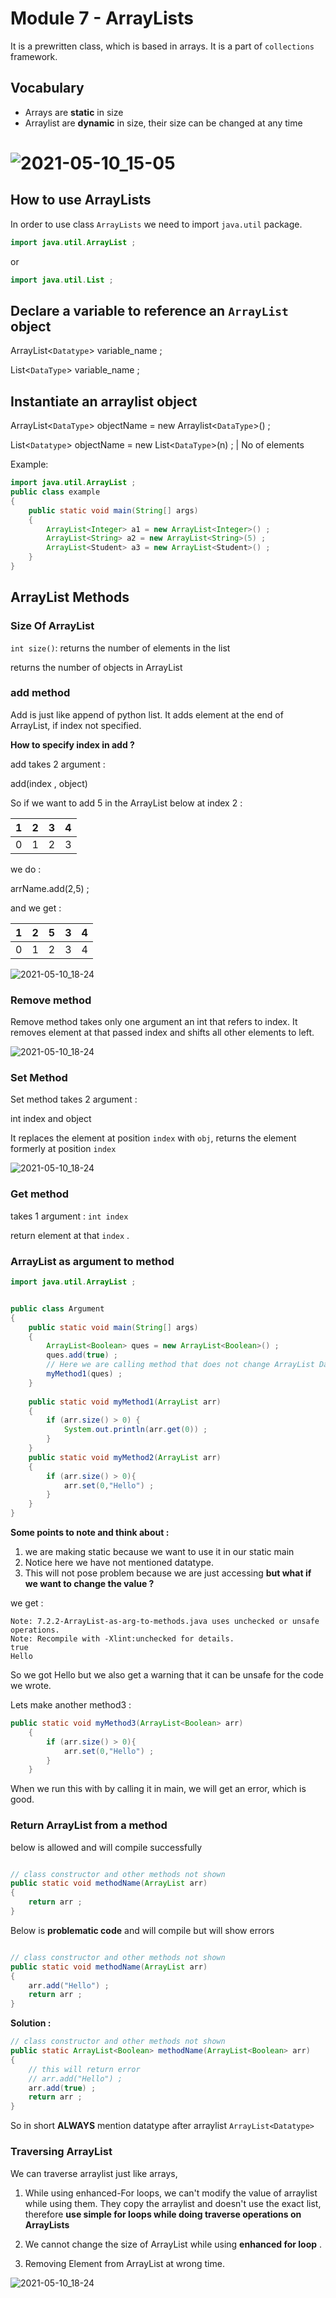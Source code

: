 # Module 7 - ArrayLists

It is a prewritten class, which is based in arrays. It is a part of `collections` framework.  

## Vocabulary 

- Arrays are **static** in size 
- Arraylist are **dynamic** in size, their size can be changed at any time 

![2021-05-10_15-05](https://user-images.githubusercontent.com/30211412/117640478-b4bc7500-b1a2-11eb-9af8-d8987e865192.png)
=======
## How to use ArrayLists 

In order to use class `ArrayLists` we need to import `java.util` package. 

```java
import java.util.ArrayList ;  
```` 

or 

```java 
import java.util.List ; 
```

## Declare a variable to reference an `ArrayList` object

ArrayList<`Datatype`> variable_name ; 


List<`DataType`> variable_name ; 


## Instantiate an arraylist object 

ArrayList<`DataType`> objectName = new Arraylist<`DataType`>() ; 

List<`Datatype`> objectName      =  new List<`DataType`>(n)  ; 
                                                         |
                                                    No of elements


Example: 

```java
import java.util.ArrayList ; 
public class example 
{
    public static void main(String[] args)
    {
        ArrayList<Integer> a1 = new ArrayList<Integer>() ; 
        ArrayList<String> a2 = new ArrayList<String>(5) ; 
        ArrayList<Student> a3 = new ArrayList<Student>() ; 
    }
}
```

## ArrayList Methods 

### Size Of ArrayList 

`int size()`: returns the number of elements in the list 

returns the number of objects in ArrayList 

### add method 

Add is just like append of python list. It adds element at the end of ArrayList, if index not specified. 

**How to specify index in add ?**

add takes 2 argument : 

add(index , object)  

So if we want to add 5 in the ArrayList below at index 2 : 

| 1 	| 2 	| 3 	| 4 	|
|:-:	|---	|---	|---	|
| 0 	| 1 	| 2 	| 3 	|


we do : 

arrName.add(2,5) ; 
 
and we get : 

| 1 	| 2 	| 5 	| 3 	| 4 	|
|:-:	|---	|---	|---	|---	|
| 0 	| 1 	| 2 	| 3 	| 4 	|

![2021-05-10_18-24](https://user-images.githubusercontent.com/30211412/117662409-26a1b800-b1bd-11eb-87b1-c0a33aed4b90.png)


### Remove method 

Remove method takes only one argument an int that refers to index. It removes element at that passed index and shifts all other elements to left. 

![2021-05-10_18-24](https://user-images.githubusercontent.com/30211412/117663264-18a06700-b1be-11eb-8073-ef9c4c00bad0.png)

### Set Method 

Set method takes 2 argument : 

int index and object 

It replaces the element at position `index` with `obj`, returns the element formerly at position `index`

![2021-05-10_18-24](https://user-images.githubusercontent.com/30211412/117663822-b72cc800-b1be-11eb-85fb-dc1de2c46b4c.png)

### Get method 

takes 1 argument : `int index`

return element at that `index` . 

### ArrayList as argument to method 


```java
import java.util.ArrayList ; 


public class Argument
{
	public static void main(String[] args)
	{
		ArrayList<Boolean> ques = new ArrayList<Boolean>() ; 
		ques.add(true) ; 
		// Here we are calling method that does not change ArrayList Datatype
		myMethod1(ques) ; 
	}
	
	public static void myMethod1(ArrayList arr)
	{
		if (arr.size() > 0) {
			System.out.println(arr.get(0)) ;
		}
	}
	public static void myMethod2(ArrayList arr)
	{
		if (arr.size() > 0){
			arr.set(0,"Hello") ; 
		}
	}
}	
```
**Some points to note and think about :** 
1. we are making static because we want to use it in our static main 
2. Notice here we have not mentioned datatype. 
3. This will not pose problem because we are just accessing **but what if we want to change the value ?**

we get : 

```
Note: 7.2.2-ArrayList-as-arg-to-methods.java uses unchecked or unsafe operations.
Note: Recompile with -Xlint:unchecked for details.
true
Hello
```

So we got Hello but we also get a warning that it can be unsafe for the code we wrote. 

Lets make another method3 :
```java
public static void myMethod3(ArrayList<Boolean> arr)
	{
		if (arr.size() > 0){
			arr.set(0,"Hello") ; 
		}
	}
```

When we run this with by calling it in main, we will get an error, which is good. 

### Return ArrayList from a method 

below is allowed and will compile successfully 
```java

// class constructor and other methods not shown  
public static void methodName(ArrayList arr)
{
    return arr ; 
}
```
Below is **problematic code** and will compile but will show errors 

```java 

// class constructor and other methods not shown  
public static void methodName(ArrayList arr)
{
    arr.add("Hello") ; 
    return arr ; 
}
```

**Solution :** 

```java
// class constructor and other methods not shown  
public static ArrayList<Boolean> methodName(ArrayList<Boolean> arr)
{
    // this will return error 
    // arr.add("Hello") ; 
    arr.add(true) ; 
    return arr ; 
}

```
So in short **ALWAYS** mention datatype after arraylist `ArrayList<Datatype>`


### Traversing ArrayList 

We can traverse arraylist just like arrays, 

1. While using enhanced-For loops, we can't modify the value of arraylist while using them. They copy the arraylist and doesn't use the exact list, therefore **use simple for loops while doing traverse operations on ArrayLists**

2. We cannot change the size of ArrayList while using **enhanced for loop** .

3. Removing Element from ArrayList at wrong time. 

![2021-05-10_18-24](https://user-images.githubusercontent.com/30211412/117763100-dcb1e400-b247-11eb-9001-5246289b0493.png)


